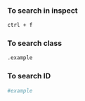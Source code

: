 ### To search in inspect
```bash
ctrl + f
```
### To search class
```bash
.example
```
### To search ID
```bash
#example
```